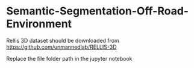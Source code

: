 # Semantic-Segmentation-Off-Road-Environment
Rellis 3D dataset should be downloaded from https://github.com/unmannedlab/RELLIS-3D

Replace the file folder path in the jupyter notebook
